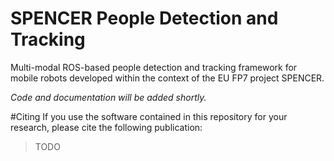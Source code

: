 # SPENCER People Detection and Tracking
Multi-modal ROS-based people detection and tracking framework for mobile robots developed within the context of the EU FP7 project SPENCER.

*Code and documentation will be added shortly.*

#Citing
If you use the software contained in this repository for your research, please cite the following publication:

> TODO
